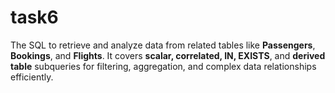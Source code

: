 # task6
The SQL to retrieve and analyze data from related tables like **Passengers**, **Bookings**, and **Flights**. It covers **scalar, correlated, IN, EXISTS**, and **derived table** subqueries for filtering, aggregation, and complex data relationships efficiently.
